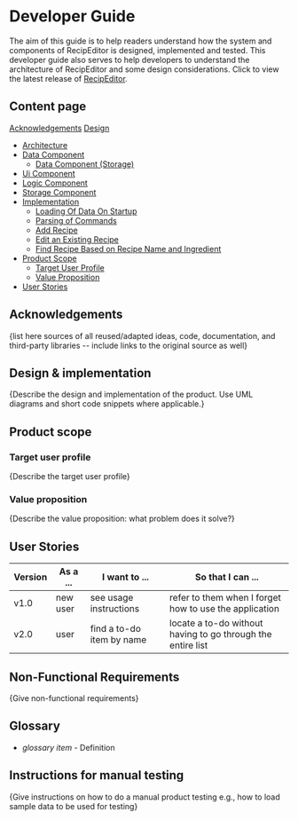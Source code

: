 # Developer Guide
The aim of this guide is to help readers understand how the system and components of RecipEditor 
is designed, implemented and tested. This developer guide also serves to help 
developers to understand the architecture of RecipEditor and some design considerations. 
Click to view the latest release of [RecipEditor]((https://github.com/AY2223S1-CS2113-T18-2/tp/releases)).

## Content page
[Acknowledgements](#acknowledgements)
[Design](#design)
- [Architecture](#architecture)
- [Data Component](#data-component)
    - [Data Component (Storage)](#data-component-storage)
- [Ui Component](#ui-component)
- [Logic Component](#logic-component)
- [Storage Component](#storage-component)
- [Implementation](#implementation)
    - [Loading Of Data On Startup](#loading-of-data-on-startup)
    - [Parsing of Commands](#parsing-of-commands)
    - [Add Recipe](#add-recipe)
    - [Edit an Existing Recipe](#add-an-existing-recipe)
    - [Find Recipe Based on Recipe Name and Ingredient](#find-recipe-based-on-recipe-name-and-ingredient)
- [Product Scope](#product-scope)
    - [Target User Profile](#target-user-profile)
    - [Value Proposition](#value-proposition)
- [User Stories](#user-stories)

## Acknowledgements

{list here sources of all reused/adapted ideas, code, documentation, and third-party libraries -- include links to the original source as well}

## Design & implementation

{Describe the design and implementation of the product. Use UML diagrams and short code snippets where applicable.}


## Product scope
### Target user profile

{Describe the target user profile}

### Value proposition

{Describe the value proposition: what problem does it solve?}

## User Stories

|Version| As a ... | I want to ... | So that I can ...|
|--------|----------|---------------|------------------|
|v1.0|new user|see usage instructions|refer to them when I forget how to use the application|
|v2.0|user|find a to-do item by name|locate a to-do without having to go through the entire list|

## Non-Functional Requirements

{Give non-functional requirements}

## Glossary

* *glossary item* - Definition

## Instructions for manual testing

{Give instructions on how to do a manual product testing e.g., how to load sample data to be used for testing}
